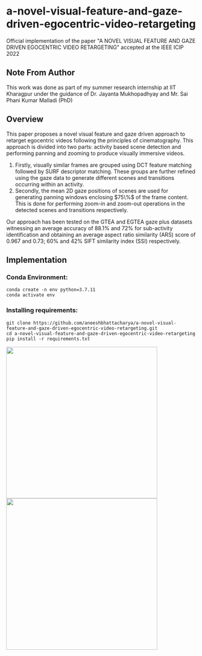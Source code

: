 # a-novel-visual-feature-and-gaze-driven-egocentric-video-retargeting
Official implementation of the paper "A NOVEL VISUAL FEATURE AND GAZE DRIVEN EGOCENTRIC VIDEO RETARGETING" accepted at the IEEE ICIP 2022

## Note From Author
This work was done as part of my summer research internship at IIT Kharagpur under the guidance of Dr. Jayanta Mukhopadhyay and Mr. Sai Phani Kumar Malladi (PhD)

## Overview 
This paper proposes a novel visual feature and gaze driven approach to retarget egocentric videos following the principles of cinematography. This approach is divided into two parts: activity based scene detection and performing panning and zooming to produce visually immersive videos. <br>
<ol>
  <li>Firstly, visually similar frames are grouped using DCT feature matching followed by SURF descriptor matching. These groups are further refined using the gaze data to generate different scenes and transitions occurring within an activity.</li>
  <li>Secondly, the mean 2D gaze positions of scenes are used for generating panning windows enclosing $75\%$ of the frame content. This is done for performing zoom-in and zoom-out operations in the detected scenes and transitions respectively.</li>
</ol>

Our approach has been tested on the GTEA and EGTEA gaze plus datasets witnessing an average accuracy of 88.1% and 72% for sub-activity identification and obtaining an average aspect ratio similarity (ARS) score of 0.967 and 0.73; 60\% and 42\% SIFT similarity index (SSI) respectively.

## Implementation
### Conda Environment:
```
conda create -n env python=3.7.11
conda activate env
```
### Installing requirements:
```
git clone https://github.com/aneeshbhattacharya/a-novel-visual-feature-and-gaze-driven-egocentric-video-retargeting.git
cd a-novel-visual-feature-and-gaze-driven-egocentric-video-retargeting
pip install -r requirements.txt
```


<p float="centre">
  <img src="https://user-images.githubusercontent.com/68210639/184404868-4d05e7e8-0917-436b-be1a-bfc7c2440d3b.gif" width="400" />
  <img src="https://user-images.githubusercontent.com/68210639/184405440-8d9fd2c8-cb2d-4491-8d87-d60030252d15.gif" width="400" /> 
</p>
